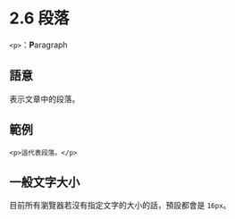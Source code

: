 # 2.6 段落

`<p>`：**P**aragraph

## 語意

表示文章中的段落。

## 範例

```text
<p>這代表段落。</p>
```

## 一般文字大小

目前所有瀏覽器若沒有指定文字的大小的話，預設都會是 `16px`。

